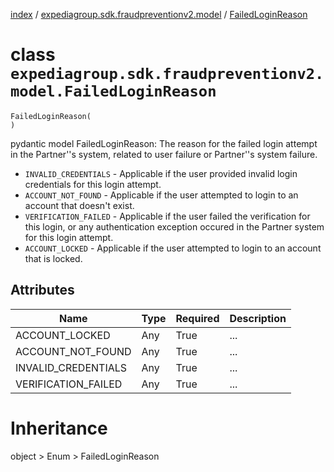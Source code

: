 [index](index.md) / [expediagroup.sdk.fraudpreventionv2.model](expediagroup.sdk.fraudpreventionv2.model.md) / [FailedLoginReason](FailedLoginReason.md)
# class `expediagroup.sdk.fraudpreventionv2.model.FailedLoginReason`
```
FailedLoginReason(
)
```

pydantic model FailedLoginReason: The reason for the failed login attempt in the Partner''s system, related to user failure or Partner''s system failure.
- `INVALID_CREDENTIALS` - Applicable if the user provided invalid login credentials for this login attempt.
- `ACCOUNT_NOT_FOUND` - Applicable if the user attempted to login to an account that doesn't exist.
- `VERIFICATION_FAILED` - Applicable if the user failed the verification for this login, or any authentication exception occured in the Partner system for this login attempt.
- `ACCOUNT_LOCKED` - Applicable if the user attempted to login to an account that is locked.



## Attributes
    
    
        
    
        
    
        
    
        
    

|         Name        | Type | Required | Description |
|---------------------|------|----------|-------------|
|    ACCOUNT_LOCKED   | Any  |   True   |     ...     |
|  ACCOUNT_NOT_FOUND  | Any  |   True   |     ...     |
| INVALID_CREDENTIALS | Any  |   True   |     ...     |
| VERIFICATION_FAILED | Any  |   True   |     ...     |










# Inheritance
object > Enum > FailedLoginReason